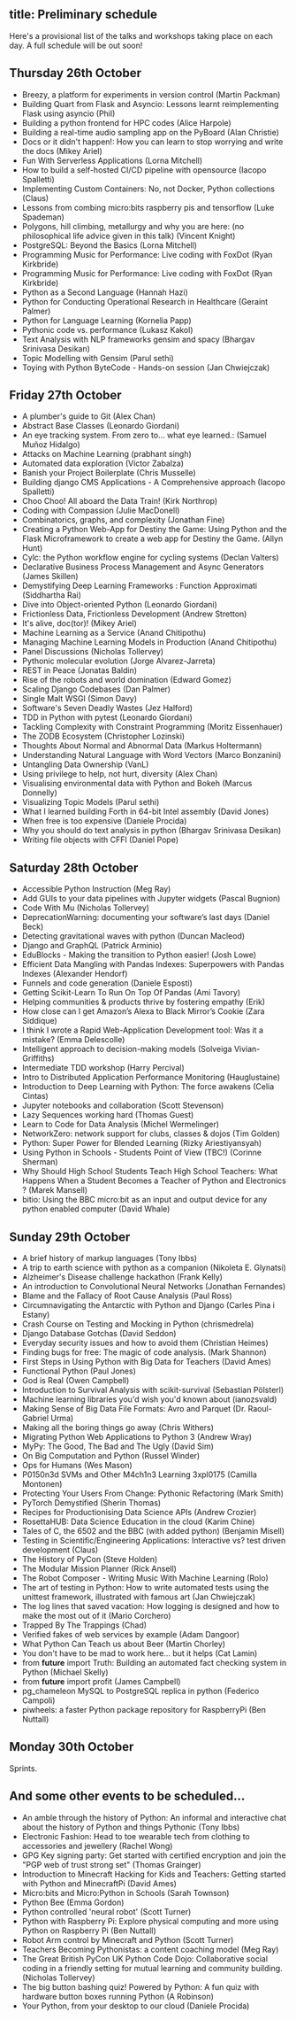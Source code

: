 title: Preliminary schedule
---

Here's a provisional list of the talks and workshops taking place on each day.  A full schedule will be out soon!

## Thursday 26th October
 * Breezy, a platform for experiments in version control (Martin Packman)
 * Building Quart from Flask and Asyncio: Lessons learnt reimplementing Flask using asyncio (Phil)
 * Building a python frontend for HPC codes (Alice Harpole)
 * Building a real-time audio sampling app on the PyBoard (Alan Christie)
 * Docs or it didn't happen!: How you can learn to stop worrying and write the docs (Mikey Ariel)
 * Fun With Serverless Applications (Lorna Mitchell)
 * How to build a self-hosted CI/CD pipeline with opensource (Iacopo Spalletti)
 * Implementing Custom Containers: No, not Docker, Python collections (Claus)
 * Lessons from combing micro:bits raspberry pis and tensorflow (Luke Spademan)
 * Polygons, hill climbing, metallurgy and why you are here: (no philosophical life advice given in this talk) (Vincent Knight)
 * PostgreSQL: Beyond the Basics (Lorna Mitchell)
 * Programming Music for Performance: Live coding with FoxDot (Ryan Kirkbride)
 * Programming Music for Performance: Live coding with FoxDot (Ryan Kirkbride)
 * Python as a Second Language (Hannah Hazi)
 * Python for Conducting Operational Research in Healthcare (Geraint Palmer)
 * Python for Language Learning (Kornelia Papp)
 * Pythonic code vs. performance (Lukasz Kakol)
 * Text Analysis with NLP frameworks gensim and spacy (Bhargav Srinivasa Desikan)
 * Topic Modelling with Gensim (Parul sethi)
 * Toying with Python ByteCode - Hands-on session (Jan Chwiejczak)

## Friday 27th October
 * A plumber's guide to Git (Alex Chan)
 * Abstract Base Classes (Leonardo Giordani)
 * An eye tracking system. From zero to... what eye learned.: (Samuel Muñoz Hidalgo)
 * Attacks on Machine Learning (prabhant singh)
 * Automated data exploration (Víctor Zabalza)
 * Banish your Project Boilerplate (Chris Musselle)
 * Building django CMS Applications - A Comprehensive approach (Iacopo Spalletti)
 * Choo Choo! All aboard the Data Train! (Kirk Northrop)
 * Coding with Compassion (Julie MacDonell)
 * Combinatorics, graphs, and complexity (Jonathan Fine)
 * Creating a Python Web-App for Destiny the Game: Using Python and the Flask Microframework to create a web app for Destiny the Game. (Allyn Hunt)
 * Cylc: the Python workflow engine for cycling systems (Declan Valters)
 * Declarative Business Process Management and Async Generators (James Skillen)
 * Demystifying Deep Learning Frameworks : Function Approximati (Siddhartha Rai)
 * Dive into Object-oriented Python (Leonardo Giordani)
 * Frictionless Data, Frictionless Development (Andrew Stretton)
 * It's alive, doc(tor)! (Mikey Ariel)
 * Machine Learning as a Service (Anand Chitipothu)
 * Managing Machine Learning Models in Production (Anand Chitipothu)
 * Panel Discussions (Nicholas Tollervey)
 * Pythonic molecular evolution (Jorge Alvarez-Jarreta)
 * REST in Peace (Jonatas Baldin)
 * Rise of the robots and world domination (Edward Gomez)
 * Scaling Django Codebases (Dan Palmer)
 * Single Malt WSGI (Simon Davy)
 * Software's Seven Deadly Wastes (Jez Halford)
 * TDD in Python with pytest (Leonardo Giordani)
 * Tackling Complexity with Constraint Programming (Moritz Eissenhauer)
 * The ZODB Ecosystem (Christopher Lozinski)
 * Thoughts About Normal and Abnormal Data (Markus Holtermann)
 * Understanding Natural Language with Word Vectors (Marco Bonzanini)
 * Untangling Data Ownership (VanL)
 * Using privilege to help, not hurt, diversity (Alex Chan)
 * Visualising environmental data with Python and Bokeh (Marcus Donnelly)
 * Visualizing Topic Models (Parul sethi)
 * What I learned building Forth in 64-bit Intel assembly (David Jones)
 * When free is too expensive (Daniele Procida)
 * Why you should do text analysis in python (Bhargav Srinivasa Desikan)
 * Writing file objects with CFFI (Daniel Pope)

## Saturday 28th October
 * Accessible Python Instruction (Meg Ray)
 * Add GUIs to your data pipelines with Jupyter widgets (Pascal Bugnion)
 * Code With Mu (Nicholas Tollervey)
 * DeprecationWarning: documenting your software’s last days (Daniel Beck)
 * Detecting gravitational waves with python (Duncan Macleod)
 * Django and GraphQL (Patrick Arminio)
 * EduBlocks - Making the transition to Python easier! (Josh Lowe)
 * Efficient Data Mangling with Pandas Indexes: Superpowers with Pandas Indexes (Alexander Hendorf)
 * Funnels and code generation (Daniele Esposti)
 * Getting Scikit-Learn To Run On Top Of Pandas (Ami Tavory)
 * Helping communities & products thrive by fostering empathy (Erik)
 * How close can I get Amazon’s Alexa to Black Mirror’s Cookie (Zara Siddique)
 * I think I wrote a Rapid Web-Application Development tool: Was it a mistake? (Emma Delescolle)
 * Intelligent approach to decision-making models (Solveiga Vivian-Griffiths)
 * Intermediate TDD workshop (Harry Percival)
 * Intro to Distributed Application Performance Monitoring (Hauglustaine)
 * Introduction to Deep Learning with Python: The force awakens (Celia Cintas)
 * Jupyter notebooks and collaboration (Scott Stevenson)
 * Lazy Sequences working hard (Thomas Guest)
 * Learn to Code for Data Analysis (Michel Wermelinger)
 * NetworkZero: network support for clubs, classes & dojos (Tim Golden)
 * Python: Super Power for Blended Learning (Rizky Ariestiyansyah)
 * Using Python in Schools - Students Point of View (TBC!) (Corinne Sherman)
 * Why Should High School Students Teach High School Teachers: What Happens When a Student Becomes a Teacher of Python and Electronics ? (Marek Mansell)
 * bitio: Using the BBC micro:bit as an input and output device for any python enabled computer (David Whale)

## Sunday 29th October
 * A brief history of markup languages (Tony Ibbs)
 * A trip to earth science with python as a companion (Nikoleta E. Glynatsi)
 * Alzheimer's Disease challenge hackathon (Frank Kelly)
 * An introduction to Convolutional Neural Networks (Jonathan Fernandes)
 * Blame and the Fallacy of Root Cause Analysis (Paul Ross)
 * Circumnavigating the Antarctic with Python and Django (Carles Pina i Estany)
 * Crash Course on Testing and Mocking in Python (chrismedrela)
 * Django Database Gotchas (David Seddon)
 * Everyday security issues and how to avoid them (Christian Heimes)
 * Finding bugs for free: The magic of code analysis. (Mark Shannon)
 * First Steps in Using Python with Big Data for Teachers (David Ames)
 * Functional Python (Paul Jones)
 * God is Real (Owen Campbell)
 * Introduction to Survival Analysis with scikit-survival (Sebastian Pölsterl)
 * Machine learning libraries you'd wish you'd known about (ianozsvald)
 * Making Sense of Big Data File Formats: Avro and Parquet (Dr. Raoul-Gabriel Urma)
 * Making all the boring things go away (Chris Withers)
 * Migrating Python Web Applications to Python 3 (Andrew Wray)
 * MyPy: The Good, The Bad and The Ugly (David Sim)
 * On Big Computation and Python (Russel Winder)
 * Ops for Humans (Wes Mason)
 * P0150n3d SVMs and Other M4ch1n3 Learning 3xpl0175 (Camilla Montonen)
 * Protecting Your Users From Change: Pythonic Refactoring (Mark Smith)
 * PyTorch Demystified (Sherin Thomas)
 * Recipes for Productionising Data Science APIs (Andrew Crozier)
 * RosettaHUB: Data Science Education in the cloud (Karim Chine)
 * Tales of C, the 6502 and the BBC (with added python) (Benjamin Misell)
 * Testing in Scientific/Engineering Applications: Interactive vs? test driven development (Claus)
 * The History of PyCon (Steve Holden)
 * The Modular Mission Planner (Rick Ansell)
 * The Robot Composer - Writing Music With Machine Learning (Rolo)
 * The art of testing in Python: How to write automated tests using the unittest framework, illustrated with famous art (Jan Chwiejczak)
 * The log lines that saved vacation: How logging is designed and how to make the most out of it (Mario Corchero)
 * Trapped By The Trappings (Chad)
 * Verified fakes of web services by example (Adam Dangoor)
 * What Python Can Teach us about Beer (Martin Chorley)
 * You don't have to be mad to work here... but it helps (Cat Lamin)
 * from __future__ import Truth: Building an automated fact checking system in Python (Michael Skelly)
 * from __future__ import profit (James Campbell)
 * pg_chameleon MySQL to PostgreSQL replica in python (Federico Campoli)
 * piwheels: a faster Python package repository for RaspberryPi (Ben Nuttall)

## Monday 30th October

Sprints.

## And some other events to be scheduled...
 * An amble through the history of Python: An informal and interactive chat about the history of Python and things Pythonic (Tony Ibbs)
 * Electronic Fashion: Head to toe wearable tech from clothing to accessories and jewellery (Rachel Wong)
 * GPG Key signing party: Get started with certified encryption and join the "PGP web of trust strong set" (Thomas Grainger)
 * Introduction to Minecraft Hacking for Kids and Teachers: Getting started with Python and MinecraftPi (David Ames)
 * Micro:bits and Micro:Python in Schools (Sarah Townson)
 * Python Bee (Emma Gordon)
 * Python controlled 'neural robot' (Scott Turner)
 * Python with Raspberry Pi: Explore physical computing and more using Python on Raspberry Pi (Ben Nuttall)
 * Robot Arm control by Minecraft and Python (Scott Turner)
 * Teachers Becoming Pythonistas: a content coaching model (Meg Ray)
 * The Great British PyCon UK Python Code Dojo: Collaborative social coding in a friendly setting for mutual learning and community building. (Nicholas Tollervey)
 * The big button bashing quiz! Powered by Python: A fun quiz with hardware button boxes running Python (A Robinson)
 * Your Python, from your desktop to our cloud (Daniele Procida)
